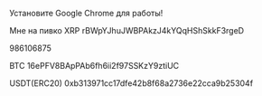 Установите Google Chrome для работы!

Мне на пивко
XRP
rBWpYJhuJWBPAkzJ4kYQqHShSkkF3rgeD

986106875


BTC
16ePFV8BApPAb6fh6ii2f97SSKzY9ztiUC


USDT(ERC20)
0xb313971cc17dfe42b8f68a2736e22cca9b25304f
